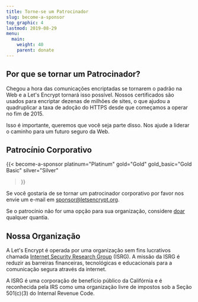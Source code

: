 ```yaml
---
title: Torne-se um Patrocinador
slug: become-a-sponsor
top_graphic: 4
lastmod: 2019-08-29
menu:
  main:
    weight: 40
    parent: donate
---
```


## Por que se tornar um Patrocinador?

Chegou a hora das comunicações encriptadas se tornarem o padrão na Web e a Let's Encrypt tornará isso possível. Nossos certificados são usados para encriptar dezenas de milhões de sites, o que ajudou a quadruplicar a taxa de adoção do HTTPS desde que começamos a operar no fim de 2015.

Isso é importante, queremos que você seja parte disso. Nos ajude a liderar o caminho para um futuro seguro da Web.

## Patrocínio Corporativo

<!-- Note for translators: words in quotes need to be translated -->
{{< become-a-sponsor 
  platinum="Platinum" 
  gold="Gold" 
  gold_basic="Gold Basic" 
  silver="Silver"
>}}

Se você gostaria de se tornar um patrocinador corporativo por favor nos envie um e-mail em [sponsor@letsencrypt.org](mailto:sponsor@letsencrypt.org).

Se o patrocínio não for uma opção para sua organização, considere [doar](/donate) qualquer quantia.

## Nossa Organização

A Let's Encrypt é operada por uma organização sem fins lucrativos chamada [Internet Security Research Group](https://www.abetterinternet.org/) (ISRG). A missão da ISRG é reduzir as barreiras financeiras, tecnológicas e educacionais para a comunicação segura através da internet.

A ISRG é uma corporação de benefício público da Califórnia e é reconhecida pela IRS como uma organização livre de impostos sob a Seção 501\(c\)(3) do Internal Revenue Code.
